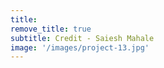 ```yaml
---
title: 
remove_title: true
subtitle: Credit - Saiesh Mahale
image: '/images/project-13.jpg'
---
```

